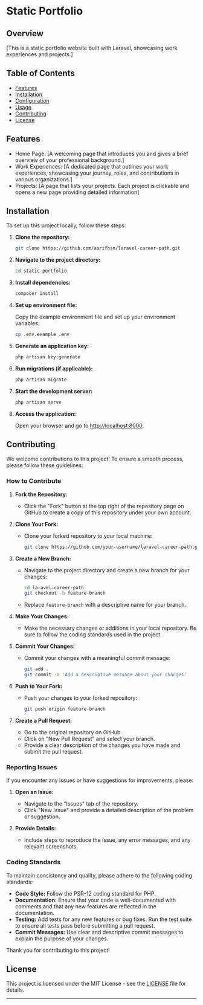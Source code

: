 # Static Portfolio

## Overview

[This is a static portfolio website built with Laravel, showcasing work experiences and projects.]

## Table of Contents

- [Features](#features)
- [Installation](#installation)
- [Configuration](#configuration)
- [Usage](#usage)
- [Contributing](#contributing)
- [License](#license)

## Features

- Home Page: [A welcoming page that introduces you and gives a brief overview of your professional background.]
- Work Experiences: [A dedicated page that outlines your work experiences, showcasing your journey, roles, and contributions in various organizations.]
- Projects: [A page that lists your projects. Each project is clickable and opens a new page providing detailed information]

## Installation

To set up this project locally, follow these steps:

1. **Clone the repository:**

   ```bash
   git clone https://github.com/aarifhsn/laravel-career-path.git
   ```

2. **Navigate to the project directory:**

   ```bash
   cd static-portfolio
   ```

3. **Install dependencies:**

   ```bash
   composer install
   ```

4. **Set up environment file:**

   Copy the example environment file and set up your environment variables:

   ```bash
   cp .env.example .env
   ```

5. **Generate an application key:**

   ```bash
   php artisan key:generate
   ```

6. **Run migrations (if applicable):**

   ```bash
   php artisan migrate
   ```

7. **Start the development server:**

   ```bash
   php artisan serve
   ```

8. **Access the application:**

   Open your browser and go to [http://localhost:8000](http://localhost:8000).

## Contributing

We welcome contributions to this project! To ensure a smooth process, please follow these guidelines:

### How to Contribute

1. **Fork the Repository:**

   - Click the "Fork" button at the top right of the repository page on GitHub to create a copy of this repository under your own account.

2. **Clone Your Fork:**

   - Clone your forked repository to your local machine:
     ```bash
     git clone https://github.com/your-username/laravel-career-path.git
     ```

3. **Create a New Branch:**

   - Navigate to the project directory and create a new branch for your changes:
     ```bash
     cd laravel-career-path
     git checkout -b feature-branch
     ```
   - Replace `feature-branch` with a descriptive name for your branch.

4. **Make Your Changes:**

   - Make the necessary changes or additions in your local repository. Be sure to follow the coding standards used in the project.

5. **Commit Your Changes:**

   - Commit your changes with a meaningful commit message:
     ```bash
     git add .
     git commit -m 'Add a descriptive message about your changes'
     ```

6. **Push to Your Fork:**

   - Push your changes to your forked repository:
     ```bash
     git push origin feature-branch
     ```

7. **Create a Pull Request:**
   - Go to the original repository on GitHub.
   - Click on "New Pull Request" and select your branch.
   - Provide a clear description of the changes you have made and submit the pull request.

### Reporting Issues

If you encounter any issues or have suggestions for improvements, please:

1. **Open an Issue:**

   - Navigate to the "Issues" tab of the repository.
   - Click "New Issue" and provide a detailed description of the problem or suggestion.

2. **Provide Details:**
   - Include steps to reproduce the issue, any error messages, and any relevant screenshots.

### Coding Standards

To maintain consistency and quality, please adhere to the following coding standards:

- **Code Style:** Follow the PSR-12 coding standard for PHP.
- **Documentation:** Ensure that your code is well-documented with comments and that any new features are reflected in the documentation.
- **Testing:** Add tests for any new features or bug fixes. Run the test suite to ensure all tests pass before submitting a pull request.
- **Commit Messages:** Use clear and descriptive commit messages to explain the purpose of your changes.

Thank you for contributing to this project!

## License

This project is licensed under the MIT License - see the [LICENSE](LICENSE) file for details.

---
